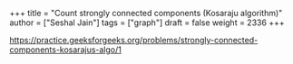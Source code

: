 +++
title = "Count strongly connected components (Kosaraju algorithm)"
author = ["Seshal Jain"]
tags = ["graph"]
draft = false
weight = 2336
+++

<https://practice.geeksforgeeks.org/problems/strongly-connected-components-kosarajus-algo/1>
